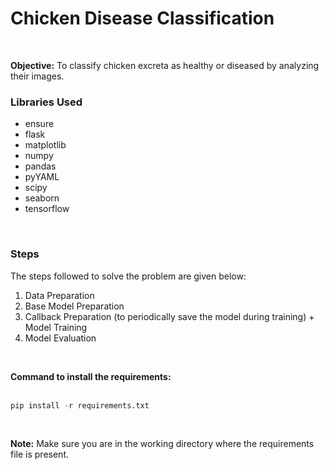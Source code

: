 # Chicken Disease Classification
<br>

**Objective:**  To classify chicken excreta as healthy or diseased by analyzing their images.
<br>

### **Libraries Used**<br>
- ensure
- flask
- matplotlib
- numpy
- pandas
- pyYAML
- scipy
- seaborn
- tensorflow
<br>

### **Steps**

The steps followed to solve the problem are given below:
1. Data Preparation
2. Base Model Preparation
3. Callback Preparation (to periodically save the model during training) + Model Training
4. Model Evaluation
<br>

**Command to install the requirements:**<br><br>
```python
pip install -r requirements.txt
```
<br>

**Note:** Make sure you are in the working directory where the requirements file is present.
